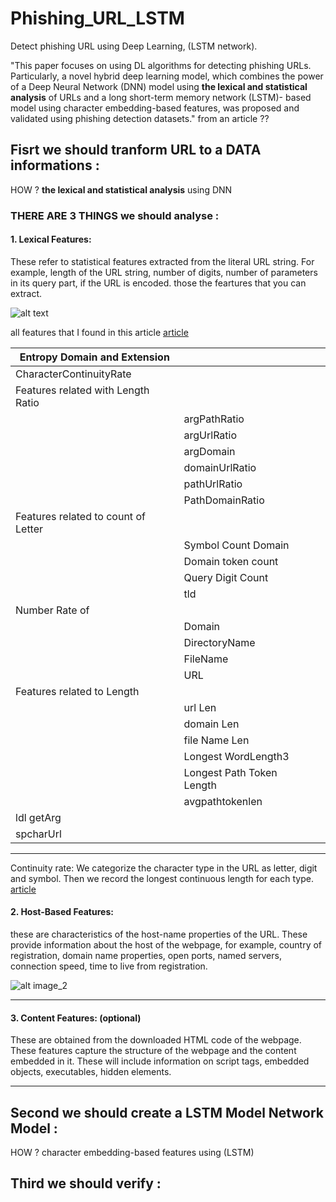 # Phishing_URL_LSTM
Detect phishing URL using Deep Learning, (LSTM network).

"This paper focuses on using DL algorithms for detecting
phishing URLs. Particularly, a novel hybrid deep learning
model, which combines the power of a Deep Neural Network (DNN) model
using **the lexical and statistical analysis**
of URLs and a long short-term memory network (LSTM)-
based model using character embedding-based features,
was proposed and validated using phishing detection
datasets." from an article ??

## Fisrt we should tranform URL to a DATA informations :
  HOW ?  **the lexical and statistical analysis** using DNN

### THERE ARE 3 THINGS we should analyse :
  #### 1. Lexical Features:
  These refer to statistical features extracted from the literal URL string. For example, length of the URL string, number of digits, number of parameters in its query part, if the URL is encoded.
  those the feartures that you can extract.
  
  ![alt text](https://miro.medium.com/v2/resize:fit:1100/format:webp/1*laAcBkYX2GMMm7gJNGWwWQ.png)
  
  all features that I found in this article [article](https://sci-hub.st/https://link.springer.com/chapter/10.1007/978-3-319-46298-1_30)
  
| Entropy Domain and Extension        |                     |  |
|-------------------------------------|---------------------|--|
| CharacterContinuityRate             |                     |  |
| Features related with Length Ratio  |                     |  |
|                                     | argPathRatio        |  |
|                                     | argUrlRatio         |  |
|                                     | argDomain           |  |
|                                     | domainUrlRatio      |  |
|                                     | pathUrlRatio        |  |
|                                     | PathDomainRatio     |  |
| Features related to count of Letter |                     |  |
|                                     | Symbol Count Domain |  |
|                                     | Domain token count  |  |
|                                     | Query Digit Count   |  |
|                                     | tld                 |  |
| Number Rate of                      |                     |  |
|                                     | Domain              |  |
|                                     | DirectoryName       |  |
|                                     | FileName            |  |
|                                     | URL                 |  |
|Features related to Length           |                     |  |
|                                     | url Len             |  |
|                                     | domain Len          |  |
|                                     | file Name Len       |  |
|                                     | Longest WordLength3 |  |
|                                     | Longest Path Token Length           |  |
|                                     | avgpathtokenlen     |  |
|ldl getArg                           |                     |  |
|spcharUrl                            |                     |  |

  _______________
Continuity rate: We categorize the character type in the URL as letter, digit and symbol.
Then we record the longest continuous length for each type.   [article](https://sci-hub.st/https://onlinelibrary.wiley.com/doi/abs/10.1111/coin.12422)
  
  #### 2. Host-Based Features:
  these are characteristics of the host-name properties of the URL. These provide information about the host of the webpage, for example, country of registration, domain name properties, open ports, named servers, connection speed, time to live from registration.
  
   ![alt image_2](https://miro.medium.com/v2/resize:fit:1100/format:webp/1*LVgaeM48ny2kr36FMIxlBg.png)
    
    
  _______________
  
  #### 3. Content Features: (optional)
  These are obtained from the downloaded HTML code of the webpage. These features capture the structure of the webpage and the content embedded in it. These will include information on script tags, embedded objects, executables, hidden elements. 
  _______________

  
  
## Second we should create a LSTM Model Network Model :
  HOW ?  character embedding-based features using (LSTM) 
## Third we should verify :
